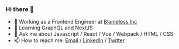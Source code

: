 ### Hi there 👋

- 🔭 Working as a Frontend Engineer at [Blameless Inc](https://blameless.com)
- 🌱 Learning GraphQL and NextJS
- 💬 Ask me about Javascript / React / Vue / Webpack / HTML / CSS
- 📫 How to reach me: [Email](mailto:lgbartroli@gmail.com) / [LinkedIn](https://www.linkedin.com/in/lucas-bartroli-82a48b31/) / [Twitter](https://twitter.com/lbartroli88)
